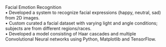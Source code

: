 Facial Emotion Recognition<br />
•	Developed a system to recognize facial expressions (happy, neutral, sad) from 2D images. <br />
•	Custom curated a facial dataset with varying light and angle conditions; subjects are from different regions/races. <br />
•	Developed a model consisting of Haar cascades and multiple Convolutional Neural networks using Python, Matplotlib and TensorFlow. <br />

